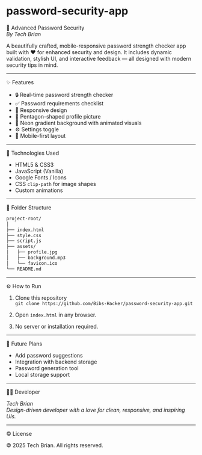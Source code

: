 # password-security-app
🔐 Advanced Password Security  
*By Tech Brian*

A beautifully crafted, mobile-responsive password strength checker app built with ❤️ for enhanced security and design. It includes dynamic validation, stylish UI, and interactive feedback — all designed with modern security tips in mind.


---

✨ Features

- 🔒 Real-time password strength checker
- ✅ Password requirements checklist
- 💾 Responsive design
- 🔷 Pentagon-shaped profile picture
- 🎨 Neon gradient background with animated visuals
- ⚙️ Settings toggle
- 📱 Mobile-first layout

---

🧠 Technologies Used

- HTML5 & CSS3
- JavaScript (Vanilla)
- Google Fonts / Icons
- CSS `clip-path` for image shapes
- Custom animations

---

📁 Folder Structure

```bash
project-root/
│
├── index.html
├── style.css
├── script.js
├── assets/
│   ├── profile.jpg
│   ├── background.mp3
│   └── favicon.ico
└── README.md
```

---

⚙️ How to Run

1. Clone this repository  
   `git clone https://github.com/Bibs-Hacker/password-security-app.git`
2. Open `index.html` in any browser.

3. No server or installation required.

---

📅 Future Plans

- Add password suggestions  
- Integration with backend storage  
- Password generation tool  
- Local storage support

---

🧑‍💻 Developer

*Tech Brian*  
*Design-driven developer with a love for clean, responsive, and inspiring UIs.*

---

©️ License

© 2025 Tech Brian. All rights reserved.

```
